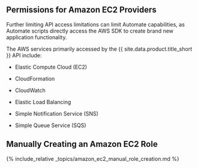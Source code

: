 ## Permissions for Amazon EC2 Providers

Further limiting API access limitations can limit Automate capabilities,
as Automate scripts directly access the AWS SDK to create brand new
application functionality.

The AWS services primarily accessed by the {{ site.data.product.title_short }} API
include:

  - Elastic Compute Cloud (EC2)

  - CloudFormation

  - CloudWatch

  - Elastic Load Balancing

  - Simple Notification Service (SNS)

  - Simple Queue Service (SQS)

## Manually Creating an Amazon EC2 Role

{% include_relative _topics/amazon_ec2_manual_role_creation.md %}
